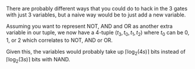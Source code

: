 There are probably different ways that you could do to hack in the 3 gates with
just 3 variables, but a naive way would be to just add a new variable.

Assuming you want to represent $\text{NOT}$, $\text{AND}$ and $\text{OR}$ as
another extra variable in our tuple, we now have a 4-tuple $(t_3, t_0, t_1,
t_2)$ where $t_0$ can be 0, 1, or 2 which correlates to $\text{NOT}$,
$\text{AND}$ or $\text{OR}$.

Given this, the variables would probably take up $\lceil \log_2(4s) \rceil$
bits instead of $\lceil \log_2(3s) \rceil$ bits with $\text{NAND}$.
